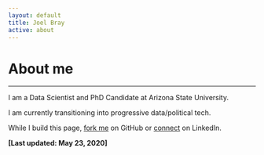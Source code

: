 ```yaml
---
layout: default
title: Joel Bray
active: about
---
```


<p><h1>About me</h1></p>

___

I am a Data Scientist and PhD Candidate at Arizona State University.

I am currently transitioning into progressive data/political tech.

While I build this page, [fork me](https://github.com/joelbray) on GitHub or [connect](https://www.linkedin.com/in/joel-bray/) on LinkedIn.

**[Last updated: May 23, 2020]**
